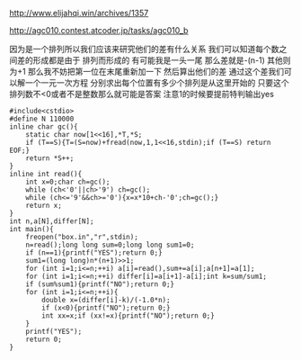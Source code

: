  http://www.elijahqi.win/archives/1357

http://agc010.contest.atcoder.jp/tasks/agc010_b



因为是一个排列所以我们应该来研究他们的差有什么关系  我们可以知道每个数之间差的形成都是由于 排列而形成的 有可能我是一头一尾 那么差就是-(n-1) 其他则为+1  那么我不妨把第一位在末尾重新加一下  然后算出他们的差 通过这个差我们可以解一个一元一次方程 分别求出每个位置有多少个排列是从这里开始的 只要这个排列数不<0或者不是整数那么就可能是答案 注意1的时候要提前特判输出yes
```
#include<cstdio>
#define N 110000
inline char gc(){
	static char now[1<<16],*T,*S;
	if (T==S){T=(S=now)+fread(now,1,1<<16,stdin);if (T==S) return EOF;}
	return *S++;
}
inline int read(){
	int x=0;char ch=gc();
	while (ch<'0'||ch>'9') ch=gc();
	while (ch<='9'&&ch>='0'){x=x*10+ch-'0';ch=gc();}
	return x;
}
int n,a[N],differ[N];
int main(){
	freopen("box.in","r",stdin);
	n=read();long long sum=0;long long sum1=0;
	if (n==1){printf("YES");return 0;}
	sum1=(long long)n*(n+1)>>1;
	for (int i=1;i<=n;++i) a[i]=read(),sum+=a[i];a[n+1]=a[1];
	for (int i=1;i<=n;++i) differ[i]=a[i+1]-a[i];int k=sum/sum1;
	if (sum%sum1){printf("NO");return 0;}
	for (int i=1;i<=n;++i){
		double x=(differ[i]-k)/(-1.0*n);
		if (x<0){printf("NO");return 0;}
		int xx=x;if (xx!=x){printf("NO");return 0;}
	}
	printf("YES");
	return 0;
}
```